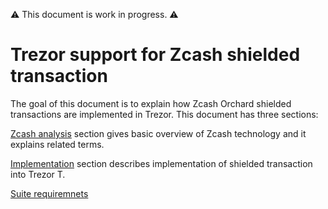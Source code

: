 :warning: This document is work in progress. :warning:

# Trezor support for Zcash shielded transaction  

The goal of this document is to explain how Zcash Orchard shielded transactions are implemented in Trezor. This document has three sections:

[Zcash analysis](zcash_overview.md) section gives basic overview of Zcash technology and it explains related terms.

[Implementation](implementation.md) section describes implementation of shielded transaction into Trezor T.

[Suite requiremnets](suite.md)
